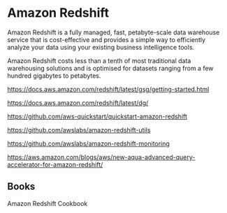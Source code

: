 # Amazon Redshift

Amazon Redshift is a fully managed, fast, petabyte-scale data warehouse service that is cost-effective and provides a simple way to efficiently analyze your data using your existing business intelligence tools. 

Amazon Redshift costs less than a tenth of most traditional data warehousing solutions and is optimised for datasets ranging from a few hundred gigabytes to petabytes.

https://docs.aws.amazon.com/redshift/latest/gsg/getting-started.html


https://docs.aws.amazon.com/redshift/latest/dg/

https://github.com/aws-quickstart/quickstart-amazon-redshift

https://github.com/awslabs/amazon-redshift-utils

https://github.com/awslabs/amazon-redshift-monitoring


https://aws.amazon.com/blogs/aws/new-aqua-advanced-query-accelerator-for-amazon-redshift/


## Books

Amazon Redshift Cookbook
